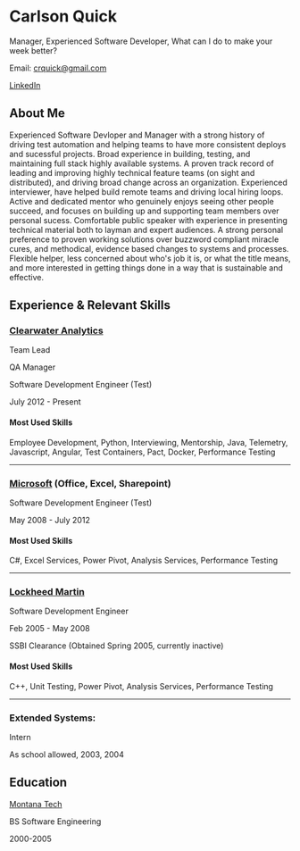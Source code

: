 # Carlson Quick
Manager, Experienced Software Developer, What can I do to make your week better?

Email: crquick@gmail.com

[LinkedIn](https://www.linkedin.com/in/carlson-quick-17a6a44b/)


## About Me

Experienced Software Devloper and Manager with a strong history of driving test automation and helping teams to have more consistent deploys and sucessful projects.  Broad experience in building, testing, and maintaining full stack highly available systems.  A proven track record of leading and improving highly technical feature teams (on sight and distributed), and driving broad change across an organization.  Experienced interviewer, have helped build remote teams and driving local hiring loops.  Active and dedicated mentor who genuinely enjoys seeing other people succeed, and focuses on building up and supporting team members over personal sucess.  Comfortable public speaker with experience in presenting technical material both to layman and expert audiences.  A strong personal preference to proven working solutions over buzzword compliant miracle cures, and methodical, evidence based changes to systems and processes.  Flexible helper, less concerned about who's job it is, or what the title means, and more interested in getting things done in a way that is sustainable and effective.



## Experience & Relevant Skills
### [Clearwater Analytics](https://clearwater-analytics.com)
Team Lead 

QA Manager

Software Development Engineer (Test)  

July 2012 - Present
#### Most Used Skills
Employee Development, Python, Interviewing, Mentorship, Java, Telemetry, Javascript, Angular, Test Containers, Pact, Docker, Performance Testing

----------- 

### [Microsoft](https://www.microsoft.com/en-us/) (Office, Excel, Sharepoint)
Software Development Engineer (Test)

May 2008 - July 2012

#### Most Used Skills
C#, Excel Services, Power Pivot, Analysis Services, Performance Testing

-----------

### [Lockheed Martin](https://www.lockheedmartin.com/en-us/index.html)
Software Development Engineer

Feb 2005 - May 2008

SSBI Clearance (Obtained Spring 2005, currently inactive)

#### Most Used Skills
C++, Unit Testing, Power Pivot, Analysis Services, Performance Testing

-----------

### Extended Systems:
Intern

As school allowed, 2003, 2004

## Education
[Montana Tech](https://www.mtech.edu/)

BS Software Engineering 

2000-2005
<!--
**CarlsonQuick/CarlsonQuick** is a ✨ _special_ ✨ repository because its `README.md` (this file) appears on your GitHub profile.

